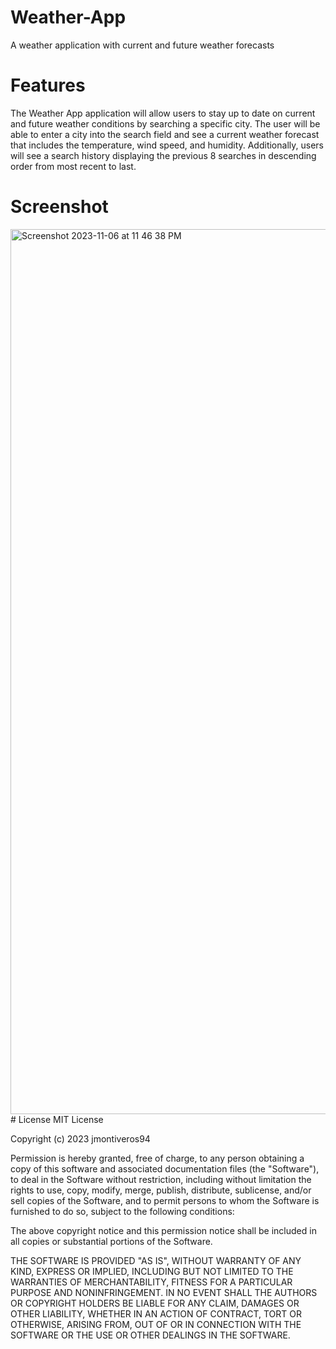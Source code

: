 # Weather-App
A weather application with current and future weather forecasts

# Features
The Weather App application will allow users to stay up to date on current and future weather conditions by searching a specific city. The user will be able to enter a city into the search field and see a current weather forecast that includes the temperature, wind speed, and humidity. Additionally, users will see a search history displaying the previous 8 searches in descending order from most recent to last.

# Screenshot 
<img width="1416" alt="Screenshot 2023-11-06 at 11 46 38 PM" src="https://github.com/jmontiveros94/Work-Day-Planner/assets/134089282/e77ff02d-0e52-477a-89f3-2aef2f5428c9">
# License
MIT License

Copyright (c) 2023 jmontiveros94

Permission is hereby granted, free of charge, to any person obtaining a copy of this software and associated documentation files (the "Software"), to deal in the Software without restriction, including without limitation the rights to use, copy, modify, merge, publish, distribute, sublicense, and/or sell copies of the Software, and to permit persons to whom the Software is furnished to do so, subject to the following conditions:

The above copyright notice and this permission notice shall be included in all copies or substantial portions of the Software.

THE SOFTWARE IS PROVIDED "AS IS", WITHOUT WARRANTY OF ANY KIND, EXPRESS OR IMPLIED, INCLUDING BUT NOT LIMITED TO THE WARRANTIES OF MERCHANTABILITY, FITNESS FOR A PARTICULAR PURPOSE AND NONINFRINGEMENT. IN NO EVENT SHALL THE AUTHORS OR COPYRIGHT HOLDERS BE LIABLE FOR ANY CLAIM, DAMAGES OR OTHER LIABILITY, WHETHER IN AN ACTION OF CONTRACT, TORT OR OTHERWISE, ARISING FROM, OUT OF OR IN CONNECTION WITH THE SOFTWARE OR THE USE OR OTHER DEALINGS IN THE SOFTWARE.